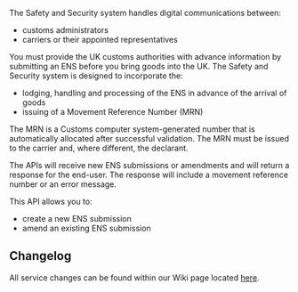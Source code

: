 The Safety and Security system handles digital communications between:

* customs administrators
* carriers or their appointed representatives

You must provide the UK customs authorities with advance information by submitting an ENS before you bring goods into the UK.
The Safety and Security system is designed to incorporate the:

* lodging, handling and processing of the ENS in advance of the arrival of goods 
* issuing of a Movement Reference Number (MRN)

The MRN is a Customs computer system-generated number that is automatically allocated after successful validation.  The MRN must be issued to the carrier and, where different, the declarant.

The APIs will receive new ENS submissions or amendments and will return a response for the end-user.  The response will include a movement reference number or an error message.

This API allows you to:

* create a new ENS submission
* amend an existing ENS submission

## Changelog

All service changes can be found within our Wiki page located [here](https://github.com/hmrc/import-control-entry-declaration-store/wiki/Changelog).

